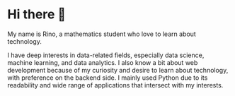# Hi there 👋

My name is Rino, a mathematics student who love to learn about technology.

I have deep interests in data-related fields, especially data science, machine learning, and data analytics. I also know a bit about web development because of my curiosity and desire to learn about technology, with preference on the backend side. I mainly used Python due to its readability and wide range of applications that intersect with my interests.


<!-- ## Fields of Interest
- Data Analysis
- Data Scientist
  - Machine Learning
  - Deep Learning
- Web Development
  - Backend Engineering

## Learning List
- Frontend Engineering (React)
- Data Engineering
- Cloud Computing
- Parallel Computing -->

<!--
**rinogrego/rinogrego** is a ✨ _special_ ✨ repository because its `README.md` (this file) appears on your GitHub profile.

Here are some ideas to get you started:

- 🔭 I’m currently working on ...
- 🌱 I’m currently learning ...
- 👯 I’m looking to collaborate on ...
- 🤔 I’m looking for help with ...
- 💬 Ask me about ...
- 📫 How to reach me: ...
- 😄 Pronouns: ...
- ⚡ Fun fact: ...
-->
